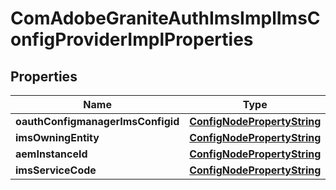 

# ComAdobeGraniteAuthImsImplImsConfigProviderImplProperties

## Properties

Name | Type | Description | Notes
------------ | ------------- | ------------- | -------------
**oauthConfigmanagerImsConfigid** | [**ConfigNodePropertyString**](ConfigNodePropertyString.md) |  |  [optional]
**imsOwningEntity** | [**ConfigNodePropertyString**](ConfigNodePropertyString.md) |  |  [optional]
**aemInstanceId** | [**ConfigNodePropertyString**](ConfigNodePropertyString.md) |  |  [optional]
**imsServiceCode** | [**ConfigNodePropertyString**](ConfigNodePropertyString.md) |  |  [optional]



